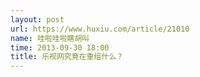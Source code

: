 ```yaml
---
layout: post
url: https://www.huxiu.com/article/21010
name: 哇啦哇啦瞎胡叫
time: 2013-09-30 18:00
title: 乐视网究竟在重组什么？
---
```

